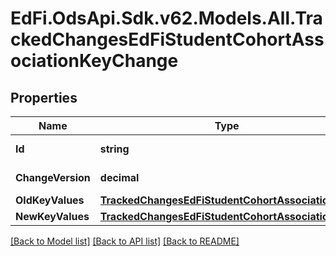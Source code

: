 # EdFi.OdsApi.Sdk.v62.Models.All.TrackedChangesEdFiStudentCohortAssociationKeyChange

## Properties

Name | Type | Description | Notes
------------ | ------------- | ------------- | -------------
**Id** | **string** | Resource identifier | [optional] 
**ChangeVersion** | **decimal** | Change version | [optional] 
**OldKeyValues** | [**TrackedChangesEdFiStudentCohortAssociationKey**](TrackedChangesEdFiStudentCohortAssociationKey.md) |  | [optional] 
**NewKeyValues** | [**TrackedChangesEdFiStudentCohortAssociationKey**](TrackedChangesEdFiStudentCohortAssociationKey.md) |  | [optional] 

[[Back to Model list]](../README.md#documentation-for-models) [[Back to API list]](../README.md#documentation-for-api-endpoints) [[Back to README]](../README.md)

